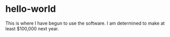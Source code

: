 # hello-world
This is where I have begun to use the software. I am determined to make at least $100,000 next year.
